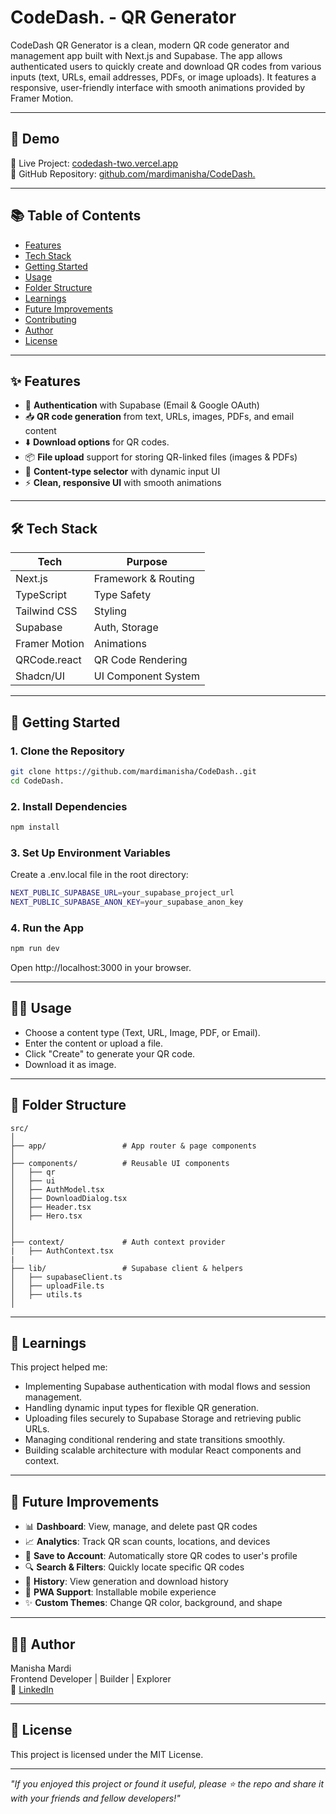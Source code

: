 # CodeDash. - QR Generator

CodeDash QR Generator is a clean, modern QR code generator and management app built with Next.js and Supabase. The app allows authenticated users to quickly create and download QR codes from various inputs (text, URLs, email addresses, PDFs, or image uploads). It features a responsive, user-friendly interface with smooth animations provided by Framer Motion.

---

## 📸 Demo

🧪 Live Project: [codedash-two.vercel.app](https://codedash-two.vercel.app/)  
📁 GitHub Repository: [github.com/mardimanisha/CodeDash.](https://github.com/mardimanisha/CodeDash.)

---

## 📚 Table of Contents

- [Features](#features)
- [Tech Stack](#tech-stack)
- [Getting Started](#getting-started)
- [Usage](#usage)
- [Folder Structure](#folder-structure)
- [Learnings](#learnings)
- [Future Improvements](#future-improvements)
- [Contributing](#contributing)
- [Author](#author)
- [License](#license)

---

## ✨ Features

- 🔐 **Authentication** with Supabase (Email & Google OAuth)
- 📥 **QR code generation** from text, URLs, images, PDFs, and email content
- ⬇️ **Download options** for QR codes.
- 📦 **File upload** support for storing QR-linked files (images & PDFs)
- 🚦 **Content-type selector** with dynamic input UI
- ⚡ **Clean, responsive UI** with smooth animations

---

## 🛠 Tech Stack

| Tech          | Purpose             |
| ------------- | ------------------- |
| Next.js       | Framework & Routing |
| TypeScript    | Type Safety         |
| Tailwind CSS  | Styling             |
| Supabase      | Auth, Storage       |
| Framer Motion | Animations          |
| QRCode.react  | QR Code Rendering   |
| Shadcn/UI     | UI Component System |

---

## 🚀 Getting Started

### 1. Clone the Repository

```bash
git clone https://github.com/mardimanisha/CodeDash..git
cd CodeDash.
```

### 2. Install Dependencies

```bash
npm install
```

### 3. Set Up Environment Variables

Create a .env.local file in the root directory:

```bash
NEXT_PUBLIC_SUPABASE_URL=your_supabase_project_url
NEXT_PUBLIC_SUPABASE_ANON_KEY=your_supabase_anon_key

```

### 4. Run the App

```bash
npm run dev
```

Open http://localhost:3000 in your browser.

---

## 🧑‍💻 Usage

- Choose a content type (Text, URL, Image, PDF, or Email).
- Enter the content or upload a file.
- Click "Create" to generate your QR code.
- Download it as image.

---

## 📁 Folder Structure

```
src/
│
├── app/                 # App router & page components
│
├── components/          # Reusable UI components
│   ├── qr
│   ├── ui
│   ├── AuthModel.tsx
│   ├── DownloadDialog.tsx
│   ├── Header.tsx
│   ├── Hero.tsx
│
│
├── context/             # Auth context provider
|   ├── AuthContext.tsx
|
├── lib/                 # Supabase client & helpers
│   ├── supabaseClient.ts
│   ├── uploadFile.ts
│   ├── utils.ts
│

```

---

## 🧠 Learnings

This project helped me:

- Implementing Supabase authentication with modal flows and session management.
- Handling dynamic input types for flexible QR generation.
- Uploading files securely to Supabase Storage and retrieving public URLs.
- Managing conditional rendering and state transitions smoothly.
- Building scalable architecture with modular React components and context.

---

## 🔮 Future Improvements

- 📊 **Dashboard**: View, manage, and delete past QR codes
- 📈 **Analytics**: Track QR scan counts, locations, and devices
- 💾 **Save to Account**: Automatically store QR codes to user's profile
- 🔍 **Search & Filters**: Quickly locate specific QR codes
- 📆 **History**: View generation and download history
- 📱 **PWA Support**: Installable mobile experience
- ✨ **Custom Themes**: Change QR color, background, and shape

---

## 👩‍💻 Author

Manisha Mardi  
Frontend Developer \| Builder \| Explorer  
💼 [LinkedIn](https://linkedin.com/in/manishamardi)

---

## 📄 License

This project is licensed under the MIT License.

---

_"If you enjoyed this project or found it useful, please ⭐ the repo and share it with your friends and fellow developers!"_
